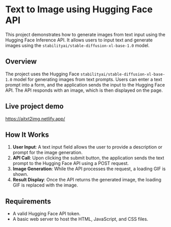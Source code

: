 # Text to Image using Hugging Face API

This project demonstrates how to generate images from text input using the Hugging Face Inference API. It allows users to input text and generate images using the `stabilityai/stable-diffusion-xl-base-1.0` model.

## Overview

The project uses the Hugging Face `stabilityai/stable-diffusion-xl-base-1.0` model for generating images from text prompts. Users can enter a text prompt into a form, and the application sends the input to the Hugging Face API. The API responds with an image, which is then displayed on the page.

## Live project demo
https://aitxt2img.netlify.app/

## How It Works

1. **User Input**: A text input field allows the user to provide a description or prompt for the image generation.
2. **API Call**: Upon clicking the submit button, the application sends the text prompt to the Hugging Face API using a POST request.
3. **Image Generation**: While the API processes the request, a loading GIF is shown.
4. **Result Display**: Once the API returns the generated image, the loading GIF is replaced with the image.

## Requirements

- A valid Hugging Face API token.
- A basic web server to host the HTML, JavaScript, and CSS files.

